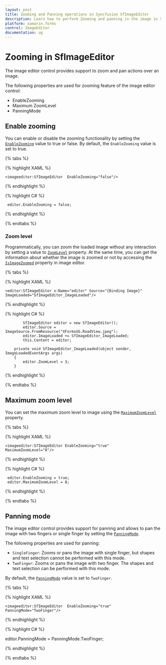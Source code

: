 ```yaml
---
layout: post
title: Zooming and Panning operations in Syncfusion SfImageEditor
description: Learn how to perform Zooming and panning in the image in SfImageEditor control for Xamarin.Forms platform
platform: xamarin.forms
control: ImageEditor
documentation: ug
---
```


# Zooming in SfImageEditor

The image editor control provides support to zoom and pan actions over an image.

The following properties are used for zooming feature of the image editor control:

* EnableZooming
* Maximum ZoomLevel
* PanningMode

## Enable zooming

You can enable or disable the zooming functionality by setting the [`EnableZooming`](https://help.syncfusion.com/cr/xamarin/Syncfusion.SfImageEditor.XForms.SfImageEditor.html#Syncfusion_SfImageEditor_XForms_SfImageEditor_EnableZooming) value to true or false. By default, the `EnableZooming` value is set to true.

{% tabs %}

{% highlight XAML %}
  
    <imageeditor:SfImageEditor  EnableZooming="false"/>
     
{% endhighlight %}

{% highlight C# %}
   
     editor.EnableZooming = false;

{% endhighlight %}

{% endtabs %}

### Zoom level

Programmatically, you can zoom the loaded image without any interaction by setting a value to [`ZoomLevel`](https://help.syncfusion.com/cr/xamarin/Syncfusion.SfImageEditor.XForms.SfImageEditor.html#Syncfusion_SfImageEditor_XForms_SfImageEditor_ZoomLevel) property. At the same time, you can get the information about whether the image is zoomed or not by accessing the [`IsImageZoomed`](https://help.syncfusion.com/cr/xamarin/Syncfusion.SfImageEditor.XForms.SfImageEditor.html#Syncfusion_SfImageEditor_XForms_SfImageEditor_IsImageZoomed) property in image editor.

{% tabs %}

{% highlight XAML %}
  
    <editor:SfImageEditor x:Name="editor" Source="{Binding Image}" ImageLoaded="SfImageEditor_ImageLoaded"/>
     
{% endhighlight %}

{% highlight C# %}

            SfImageEditor editor = new SfImageEditor();
            editor.Source = ImageSource.FromResource("XFormsUG.RoadView.jpeg");
            editor.ImageLoaded += SfImageEditor_ImageLoaded;
            this.Content = editor;
   
        private void SfImageEditor_ImageLoaded(object sender, ImageLoadedEventArgs args)
        {
            editor.ZoomLevel = 3;
        }

{% endhighlight %}

{% endtabs %}

## Maximum zoom level

You can set the maximum zoom level to image using the [`MaximumZoomLevel`](https://help.syncfusion.com/cr/xamarin/Syncfusion.SfImageEditor.XForms.SfImageEditor.html#Syncfusion_SfImageEditor_XForms_SfImageEditor_MaximumZoomLevel) property.

{% tabs %}

{% highlight XAML %}
  
    <imageeditor:SfImageEditor EnableZooming="true"  MaximumZoomLevel="8"/>
     
{% endhighlight %}

{% highlight C# %}

     editor.EnableZooming = true;
     editor.MaximumZoomLevel = 8;

{% endhighlight %}

{% endtabs %}

## Panning mode

The image editor control provides support for panning and allows to pan the image with two fingers or single finger by setting the [`PanningMode`](https://help.syncfusion.com/cr/xamarin/Syncfusion.SfImageEditor.XForms.SfImageEditor.html#Syncfusion_SfImageEditor_XForms_SfImageEditor_PanningMode).

The following properties are used for panning:

* `SingleFinger`: Zooms or pans the image with single finger, but shapes and text selection cannot be performed with this mode.
* `TwoFinger`: Zooms or pans the image with two finger. The shapes and text selection can be performed with this mode.

By default, the [`PanningMode`](https://help.syncfusion.com/cr/xamarin/Syncfusion.SfImageEditor.XForms.SfImageEditor.html#Syncfusion_SfImageEditor_XForms_SfImageEditor_PanningMode) value is set to `TwoFinger`.

{% tabs %}

{% highlight XAML %}

    <imageeditor:SfImageEditor  EnableZooming="true" PanningMode="TwoFinger"/>

{% endhighlight %}

{% highlight C# %}

editor.PanningMode = PanningMode.TwoFinger;

{% endhighlight %}

{% endtabs %}
